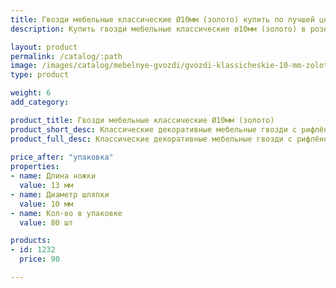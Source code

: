```yaml
---
title: Гвозди мебельные классические Ø10мм (золото) купить по лучшей цене с доставкой - Поролоныч
description: Купить гвозди мебельные классические ø10мм (золото) в розницу с доставкой по Москве в интернет-магазине Поролоныча.

layout: product
permalink: /catalog/:path
image: /images/catalog/mebelnye-gvozdi/gvozdi-klassicheskie-10-mm-zoloto-01_1600w.jpg
type: product

weight: 6
add_category: 

product_title: Гвозди мебельные классические Ø10мм (золото)
product_short_desc: Классические декоративные мебельные гвозди с рифлёной поверхностью. Цвет - золото.
product_full_desc: Классические декоративные мебельные гвозди с рифлёной поверхностью. Цвет - золото.
        
price_after: "упаковка"
properties:
- name: Длина ножки
  value: 13 мм
- name: Диаметр шляпки
  value: 10 мм
- name: Кол-во в упаковке
  value: 80 шт

products:
- id: 1232
  price: 90

---
```

